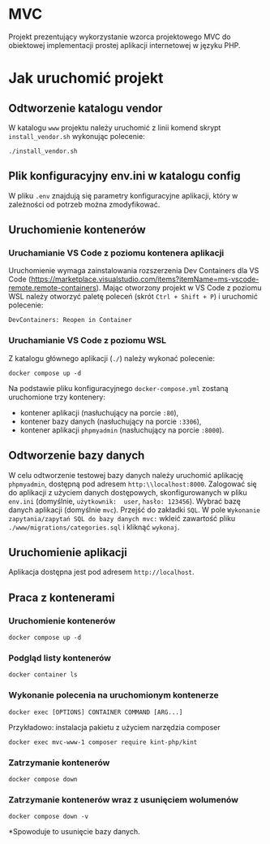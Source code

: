 # MVC

Projekt prezentujący wykorzystanie wzorca projektowego MVC do obiektowej implementacji prostej aplikacji internetowej w języku PHP.

# Jak uruchomić projekt

## Odtworzenie katalogu vendor
W katalogu `www` projektu należy uruchomić z linii komend skrypt `install_vendor.sh` wykonując polecenie:

    ./install_vendor.sh

## Plik konfiguracyjny env.ini w katalogu config
W pliku `.env` znajdują się parametry konfiguracyjne aplikacji, który w zależności od potrzeb można zmodyfikować.

## Uruchomienie kontenerów

### Uruchamianie VS Code z poziomu kontenera aplikacji
Uruchomienie wymaga zainstalowania rozszerzenia Dev Containers dla VS Code (https://marketplace.visualstudio.com/items?itemName=ms-vscode-remote.remote-containers). Mając otworzony projekt w VS Code z poziomu WSL należy otworzyć paletę poleceń (skrót `Ctrl + Shift + P`) i uruchomić polecenie:

    DevContainers: Reopen in Container

### Uruchamianie VS Code z poziomu WSL
Z katalogu głównego aplikacji (`./`) należy wykonać polecenie:

    docker compose up -d        

Na podstawie pliku konfiguracyjnego `docker-compose.yml` zostaną uruchomione trzy kontenery:

- kontener aplikacji (nasłuchujący na porcie `:80`),
- kontener bazy danych (nasłuchujący na porcie `:3306`),
- kontener aplikacji `phpmyadmin` (nasłuchujący na porcie `:8000`).

## Odtworzenie bazy danych
W celu odtworzenie testowej bazy danych należy uruchomić aplikację `phpmyadmin`, dostępną pod adresem `http:\\localhost:8000`. Zalogować się do aplikacji z użyciem danych dostępowych, skonfigurowanych w pliku `env.ini` (domyślnie, `użytkownik:  user`, `hasło: 123456`). Wybrać bazę danych aplikacji (domyślnie `mvc`). Przejść do zakładki `SQL`. W pole `Wykonanie zapytania/zapytań SQL do bazy danych mvc:` wkleić zawartość pliku `./www/migrations/categories.sql` i kliknąć `wykonaj`.

## Uruchomienie aplikacji
Aplikacja dostępna jest pod adresem `http://localhost`.

## Praca z kontenerami

### Uruchomienie kontenerów
    docker compose up -d

### Podgląd listy kontenerów

    docker container ls

### Wykonanie polecenia na uruchomionym  kontenerze
    docker exec [OPTIONS] CONTAINER COMMAND [ARG...]

 Przykładowo: instalacja pakietu z użyciem narzędzia composer 

    docker exec mvc-www-1 composer require kint-php/kint

### Zatrzymanie kontenerów
    docker compose down

### Zatrzymanie kontenerów wraz z usunięciem wolumenów
    docker compose down -v

*Spowoduje to usunięcie bazy danych.